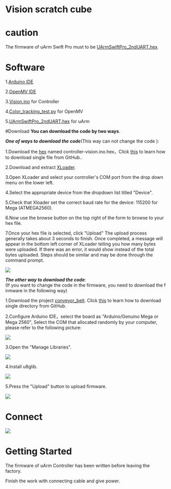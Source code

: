 # Vision scratch cube
# caution
The firmware of uArm Swift Pro must  to be  [UArmSwiftPro_2ndUART.hex](http://download.ufactory.cc/developer/swift/uArm_Swift_Pro_2nd_uart_Firmware_20180724.zip).
# Software
1.[Arduino IDE](www.arduino.cc)

2.[OpenMV IDE](www.openmv.io)

3.[Vision.ino](https://github.com/uArm-Developer/Controller/tree/master/scene_demo/vision_scratch%20cube/code%20for%20Controller/controller-vision) for Controller

4.[Color_tracking_test.py](https://github.com/uArm-Developer/Controller/blob/master/scene_demo/vision_scratch%20cube/code%20for%20openmv/color_tracking_test.py) for OpenMV 

5.[UArmSwiftPro_2ndUART.hex](http://download.ufactory.cc/developer/swift/uArm_Swift_Pro_2nd_uart_Firmware_20180724.zip) for uArm

#Download
**You can download the code by two ways**.
 
***One of ways to download the code***(This way can not change the code ):

1.Download the [hex](https://github.com/uArm-Developer/Controller/tree/master/scene_demo/vision_scratch%20cube/hex) named controller-vision.ino.hex，Click [this](https://github.com/uArm-Developer/SwiftProForArduino/wiki/How-to-download-single-file-from-GitHub) to learn how to download single file from GitHub..

2.Download and extract [XLoader](http://xloader.russemotto.com/XLoader.zip).

3.Open XLoader and select your controller's COM port from the drop down menu on the lower left.

4.Select the appropriate device from the dropdown list titled "Device".

5.Check that Xloader set the correct baud rate for the device: 115200 for Mega (ATMEGA2560).

6.Now use the browse button on the top right of the form to browse to your hex file.

7.Once your hex file is selected, click "Upload" The upload process generally takes about 3 seconds to finish. Once completed, a message will appear in the bottom left corner of XLoader telling you how many bytes were uploaded. If there was an error, it would show instead of the total bytes uploaded. Steps should be similar and may be done through the command prompt.

![](https://github.com/uArm-Developer/Controller/tree/master/scene_demo/vision_scratch%20cube/img/xloder.png)

***The other way to download the code***:
(If you want to change the code in the firmware, you need to download the firmware in the following way)

1.Download the project  [conveyor_belt](https://github.com/uArm-Developer/Controller/tree/master/scene_demo/conveyor_belt). 
Click [this](https://github.com/uArm-Developer/SwiftProForArduino/wiki/How-to-download-single-file-from-GitHub) to learn how to download single directory from GitHub.

2.Conﬁgure Arduino IDE，select the board as "Arduino/Genuino Mega or Mega 2560", Select the COM that allocated randomly by your computer, please refer to the following picture:
 
 ![](https://github.com/uArm-Developer/Controller/tree/master/scene_demo/vision_scratch%20cube/img/download(1).png)

3.Open the "Manage Libraries".

![](https://github.com/uArm-Developer/Controller/tree/master/scene_demo/vision_scratch%20cube/img/library(1).png)

4.Install u8glib.

![](https://github.com/uArm-Developer/Controller/tree/master/scene_demo/vision_scratch%20cube/img/library(2).png)

5.Press the "Upload" button to upload ﬁrmware.

![](https://github.com/uArm-Developer/Controller/tree/master/scene_demo/vision_scratch%20cube/img/download(2).png)

# Connect
![](https://github.com/uArm-Developer/Controller/blob/master/scene_demo/vision_scratch%20cube/img/connect.jpg)

# Getting Started
The firmware of uArm Controller has been written before leaving the factory.

Finish the work with connecting  cable and give power.